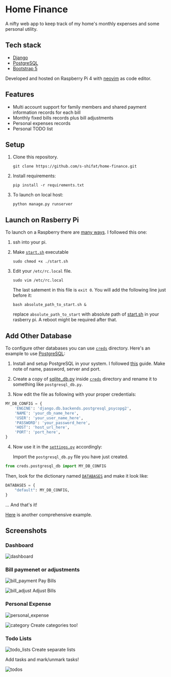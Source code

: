 # Home Finance

A nifty web app to keep track of my home's monthly expenses and some personal utility.

## Tech stack

* [Django](https://www.djangoproject.com/)
* [PostgreSQL](https://www.postgresql.org/)
* [Bootstrap 5](https://getbootstrap.com/docs/5.0/getting-started/introduction/)

Developed and hosted on Raspberry Pi 4 with [neovim](https://github.com/s-shifat/dotfiles/tree/main/nvim) as code editor.

## Features

* Multi account support for family members and shared payment information records for each bill
* Monthly fixed bills records plus bill adjustments
* Personal expenses records
* Personal TODO list

## Setup

1. Clone this repository.
   ```shell
   git clone https://github.com/s-shifat/home-finance.git
   ```

2. Install requirements:
   
   ```shell
   pip install -r requirements.txt
   ```

3. To launch on local host:

   ```shell
   python manage.py runserver
   ```
## Launch on Rasberry Pi 

To launch on a Raspberry there are [many ways](https://raspberrypi-guide.github.io/programming/run-script-on-boot). I followed this one:

1. ssh into your pi.

2. Make [`start.sh`](./start.sh) executable
   ```shell
   sudo chmod +x ./start.sh
   ```
3. Edit your `/etc/rc.local` file.
    ```shell
    sudo vim /etc/rc.local
    ```
    The last satement in this file is `exit 0`. You will add the following line just before it:
    ```shell
    bash absolute_path_to_start.sh &
    ```
    replace `absolute_path_to_start` with absolute path of [start.sh](./start.sh) in your rasberry pi. A reboot might be required after that.

## Add Other Database

To configure other databases you can use [`creds`](./creds/) directory. Here's an example to use [PostgreSQL](https://www.postgresql.org/):

 1. Install and setup PostgreSQL in your system. I followed [this](https://pimylifeup.com/raspberry-pi-postgresql/) guide. Make note of name, password, server and port.

 2. Create a copy of [sqlite_db.py](./creds/sqlite_db.py) inside [`creds`](./creds/) directory and rename it to something like `postgresql_db.py`.

 3. Now edit the file as following with your proper credentials:
 ```python
 MY_DB_CONFIG = {
     'ENGINE': 'django.db.backends.postgresql_psycopg2',
     'NAME': 'your_db_name_here',
     'USER': 'your_user_name_here',
     'PASSWORD': 'your_password_here',
     'HOST': 'host_url_here',
     'PORT': 'port_here',
 }
 ```
4. Now use it in the [`settings.py`](./home_fin/settings.py) accordingly:

   Import the `postgresql_db.py` file you have just created.

 ```python
 from creds.postgresql_db import MY_DB_CONFIG
 ```
 Then, look for the dictionary named [`DATABASES`](https://github.com/s-shifat/home-finance/blob/42cf61d9496d2fa168a6027235dc416b62a07e31/home_fin/settings.py#L86) and make it look like:
 ```python
 DATABASES = {
     "default": MY_DB_CONFIG,
 }
 ```
 ... And that's it!

 [Here](https://stackpython.medium.com/how-to-start-django-project-with-a-database-postgresql-aaa1d74659d8) is another comprehensive example.

## Screenshots

### Dashboard

![dashboard](./readme_statics/dashboard.jpg)


### Bill paymenet or adjustments


![bill_payment](./readme_statics/payment_page.jpg)
Pay Bills


![bill_adjust](./readme_statics/bill_adjust_page.jpg)
Adjust Bills

### Personal Expense

![personal_expense](./readme_statics/personal_expense_page.jpg)


![category](./readme_statics/add_catagory.jpg)
Create categories too!

### Todo Lists

![todo_lists](./readme_statics/todo_lists.jpg)
Create separate lists

Add tasks and mark/unmark tasks!

![todos](./readme_statics/todos.jpg)

